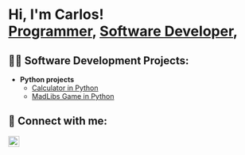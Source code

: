 <h1>Hi, I'm Carlos! <br/><a href="https://github.com/cmerce0930">Programmer</a>, <a href="https://www.linkedin.com/in/crmerced/">Software Developer</a>, 
<h2>👨‍💻 Software Development Projects:</h2>

- <b>Python projects</b>
  - [Calculator in Python](https://github.com/cmerc0930/calculator_practice)<br>
  - [MadLibs Game in Python](https://github.com/cmerc0930/mad_libs_generator)

<h2> 🤳 Connect with me:</h2>

[<img align="left" alt="CarlosRMerced | LinkedIn" width="22px" src="https://cdn.jsdelivr.net/npm/simple-icons@v3/icons/linkedin.svg" />][linkedin]


[linkedin]: https://www.linkedin.com/in/crmerced/

